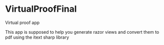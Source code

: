# VirtualProofFinal
Virtual proof app

This app is supposed to help you generate razor views and convert them to pdf using the itext sharp library
